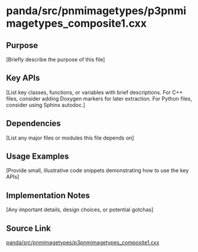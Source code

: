 # panda/src/pnmimagetypes/p3pnmimagetypes_composite1.cxx

## Purpose
[Briefly describe the purpose of this file]

## Key APIs
[List key classes, functions, or variables with brief descriptions.
For C++ files, consider adding Doxygen markers for later extraction.
For Python files, consider using Sphinx autodoc.]

## Dependencies
[List any major files or modules this file depends on]

## Usage Examples
[Provide small, illustrative code snippets demonstrating how to use the key APIs]

## Implementation Notes
[Any important details, design choices, or potential gotchas]

## Source Link
[panda/src/pnmimagetypes/p3pnmimagetypes_composite1.cxx](link_to_source_repository/panda/src/pnmimagetypes/p3pnmimagetypes_composite1.cxx)

